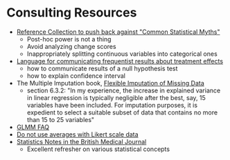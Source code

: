 # Consulting Resources

- [Reference Collection to push back against "Common Statistical Myths"](https://discourse.datamethods.org/t/reference-collection-to-push-back-against-common-statistical-myths/1787)
    * Post-hoc power is not a thing
    * Avoid analyzing change scores
    * Inappropriately splitting continuous variables into categorical ones
- [Language for communicating frequentist results about treatment effects](https://discourse.datamethods.org/t/language-for-communicating-frequentist-results-about-treatment-effects/934)
    * how to communicate results of a null hypothesis test
    * how to explain confidence interval
- The Multiple Imputation book, [Flexible Imputation of Missing Data](https://stefvanbuuren.name/fimd/)
    * section 6.3.2: "In my experience, the increase in explained variance in linear regression is typically negligible after the best, say, 15 variables have been included. For imputation purposes, it is expedient to select a suitable subset of data that contains no more than 15 to 25 variables"
- [GLMM FAQ](https://bbolker.github.io/mixedmodels-misc/glmmFAQ.html)
- [Do not use averages with Likert scale data](https://bookdown.org/Rmadillo/likert/)
- [Statistics Notes in the British Medical Journal](https://www-users.york.ac.uk/~mb55/pubs/pbstnote.htm)
    * Excellent refresher on various statistical concepts
